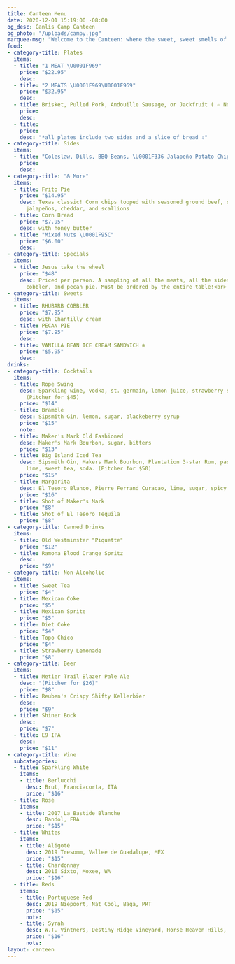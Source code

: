 ```yaml
---
title: Canteen Menu
date: 2020-12-01 15:19:00 -08:00
og_desc: Canlis Camp Canteen
og_photo: "/uploads/campy.jpg"
marquee-msg: "Welcome to the Canteen: where the sweet, sweet smells of premium meats wash over us like friendship, love, and everything good about summer. "
food:
- category-title: Plates
  items:
  - title: "1 MEAT \U0001F969"
    price: "$22.95"
    desc:
  - title: "2 MEATS \U0001F969\U0001F969"
    price: "$32.95"
    desc:
  - title: Brisket, Pulled Pork, Andouille Sausage, or Jackfruit ( ⇦ Not Meat)
    price:
    desc:
  - title:
    price:
    desc: "*all plates include two sides and a slice of bread ⇩"
- category-title: Sides
  items:
  - title: "Coleslaw, Dills, BBQ Beans, \U0001F336️ Jalapeño Potato Chips"
    price:
    desc:
- category-title: "& More"
  items:
  - title: Frito Pie
    price: "$14.95"
    desc: Texas classic! Corn chips topped with seasoned ground beef, sour cream,
      jalapeños, cheddar, and scallions
  - title: Corn Bread
    price: "$7.95"
    desc: with honey butter
  - title: "Mixed Nuts \U0001F95C"
    price: "$6.00"
    desc:
- category-title: Specials
  items:
  - title: Jesus take the wheel
    price: "$48"
    desc: Priced per person. A sampling of all the meats, all the sides, cornbread,
      cobbler, and pecan pie. Must be ordered by the entire table!<br> <img src='https://canlis.com/uploads/mandancing.gif'/>
- category-title: Sweets
  items:
  - title: RHUBARB COBBLER
    price: "$7.95"
    desc: with Chantilly cream
  - title: PECAN PIE
    price: "$7.95"
    desc:
  - title: VANILLA BEAN ICE CREAM SANDWICH ❄
    price: "$5.95"
    desc:
drinks:
- category-title: Cocktails
  items:
  - title: Rope Swing
    desc: Sparkling wine, vodka, st. germain, lemon juice, strawberry syrup, soda
      (Pitcher for $45)
    price: "$14"
  - title: Bramble
    desc: Sipsmith Gin, lemon, sugar, blackeberry syrup
    price: "$15"
    note:
  - title: Maker's Mark Old Fashioned
    desc: Maker's Mark Bourbon, sugar, bitters
    price: "$13"
  - title: Big Island Iced Tea
    desc: Sipsmith Gin, Makers Mark Bourbon, Plantation 3-star Rum, passion fruit,
      lime, sweet tea, soda. (Pitcher for $50)
    price: "$15"
  - title: Margarita
    desc: El Tesoro Blanco, Pierre Ferrand Curacao, lime, sugar, spicy tamarind salt
    price: "$16"
  - title: Shot of Maker's Mark
    price: "$8"
  - title: Shot of El Tesoro Tequila
    price: "$8"
- category-title: Canned Drinks
  items:
  - title: Old Westminster "Piquette"
    price: "$12"
  - title: Ramona Blood Orange Spritz
    desc:
    price: "$9"
- category-title: Non-Alcoholic
  items:
  - title: Sweet Tea
    price: "$4"
  - title: Mexican Coke
    price: "$5"
  - title: Mexican Sprite
    price: "$5"
  - title: Diet Coke
    price: "$4"
  - title: Topo Chico
    price: "$4"
  - title: Strawberry Lemonade
    price: "$8"
- category-title: Beer
  items:
  - title: Metier Trail Blazer Pale Ale
    desc: "(Pitcher for $26)"
    price: "$8"
  - title: Reuben's Crispy Shifty Kellerbier
    desc:
    price: "$9"
  - title: Shiner Bock
    desc:
    price: "$7"
  - title: E9 IPA
    desc:
    price: "$11"
- category-title: Wine
  subcategories:
  - title: Sparkling White
    items:
    - title: Berlucchi
      desc: Brut, Franciacorta, ITA
      price: "$16"
  - title: Rosé
    items:
    - title: 2017 La Bastide Blanche
      desc: Bandol, FRA
      price: "$15"
  - title: Whites
    items:
    - title: Aligoté
      desc: 2019 Tresomm, Vallee de Guadalupe, MEX
      price: "$15"
    - title: Chardonnay
      desc: 2016 Sixto, Moxee, WA
      price: "$16"
  - title: Reds
    items:
    - title: Portuguese Red
      desc: 2019 Niepoort, Nat Cool, Baga, PRT
      price: "$15"
      note:
    - title: Syrah
      desc: W.T. Vintners, Destiny Ridge Vineyard, Horse Heaven Hills, WA
      price: "$16"
      note:
layout: canteen
---
```

